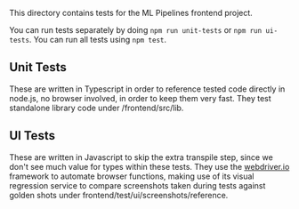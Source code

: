 This directory contains tests for the ML Pipelines frontend project.

You can run tests separately by doing `npm run unit-tests` or `npm run
ui-tests`. You can run all tests using `npm test`.

## Unit Tests
These are written in Typescript in order to reference tested code directly in
node.js, no browser involved, in order to keep them very fast. They test
standalone library code under /frontend/src/lib.

## UI Tests
These are written in Javascript to skip the extra transpile step, since we
don't see much value for types within these tests. They use the
[webdriver.io](http://webdriver.io) framework to automate browser functions,
making use of its visual regression service to compare screenshots taken
during tests against golden shots under
frontend/test/ui/screenshots/reference.
